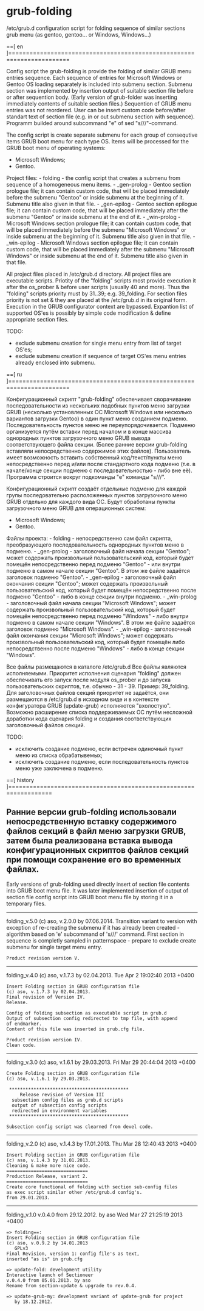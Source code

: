 grub-folding
============

/etc/grub.d configuration script for folding sequence of similar sections grub menu (as gentoo, gentoo... or Windows, Windows...)

==[ en ]=======================================================================

Config script the grub-folding is provide the folding of similar GRUB menu entries sequence.
Each sequence of entries for Microsoft Windows or Gentoo OS loading separately
is included into submenu section.
Submenu section was implemented by insertion output of suitable section file
before or after sequention body. (Early version of grub-folder was inserting
immediately contents of suitable section files.)
Sequention of GRUB menu entries was not reordered.
User can be insert custom code before/after standart text of section file
(e.g. in or out submenu section with sequence).
Programm builded around subcommand "e" of sed "s///"-command.

The config script is create separate submenu for each group of consequtive
items GRUB boot menu for each type OS.
Items will be processed for the GRUB boot menu of operating systems:
 - Microsoft Windows;
 - Gentoo.

Project files:
    - folding - the config script that creates a submenu from sequence of a homogeneous
                  menu items.
    - _gen-prolog  - Gentoo section prologue file; it can contain custom code,
		      that will be placed immediately before the submenu "Gentoo"
		      or inside submenu at the beginning of it.
		      Submenu title also given in that file.
    - _gen-epilog  - Gentoo section epilogue file; it can contain custom code,
		      that will be placed immediately after the submenu "Gentoo"
		      or inside submenu at the end of it.
    - _win-prolog  - Microsoft Windows section prologue file; it can contain custom code,
		      that will be placed immediately before the submenu "Microsoft Windows"
		      or inside submenu at the beginning of it.
		      Submenu title also given in that file.
    - _win-epilog  - Microsoft Windows section epilogue file; it can contain custom code,
		      that will be placed immediately after the submenu "Microsoft Windows"
		      or inside submenu at the end of it.
		      Submenu title also given in that file.

All project files placed in /etc/grub.d directory.
All project files are executable scripts.
Priotity of the "folding" scripts most provide execution it after the os_prober
 & before user scripts (usually 40 and more).
Thus the "folding" scripts priority must by 31..39; e.g. 39_folding.
For section files priority is not set & they are placed at the /etc/grub.d
in its original form. Execution in the GRUB configurator context are bypassed.
Expantion list of supported OS'es is possibly by simple code modification &
define appropriate section files.

TODO:
- exclude submenu creation for single menu entry from list of target OS'es;
- exclude submenu creation if sequence of target OS'es menu entries already
  enclosed into submenu.

==[ ru ]=======================================================================

Конфигурационный скрипт "grub-folding" обеспечивает сворачивание последовательности
из нескольких подобных пунктов меню загрузки GRUB (несколько установленных ОС
Microsoft Windows или несколько вариантов загрузки Gentoo) в один пункт меню
созданием подменю.
Последовательность пунктов меню не переупорядочивается.
Подменю организуется путём вставки перед началом и в конце массива однородных пунктов
загрузочного меню GRUB вывода соответствующего файла секции.
(Более ранние версии grub-folding вставляли непосредственно содержимое этих файлов).
Пользователь имеет возможность вставить собственный код/текст/пункты меню
непосредственно перед и/или после стандартного кода подменю (т.е. в начале/конце
секции подменю с последовательностью - либо вне её).
Программа строится вокруг подкоманды "e" команды "s///". 

Конфигурационный скрипт создаёт отдельные подменю для каждой групы последовательно
расположенных пунктов загрузочного меню GRUB отдельно для каждого вида ОС.
Будут обработаны пункты загрузочного меню GRUB для операционных систем: 
 - Microsoft Windows;
 - Gentoo.

Файлы проекта:
    - folding - непосредственно сам файл скрипта, преобразующего последовательность
                однородных пунктов меню в подменю.
    - _gen-prolog  - заголовочный файл начала секции "Gentoo"; может содержать
                     произвольный пользовательский код, который будет помещён
		     непосредственно перед подменю "Gentoo" - или внутри подменю
		     в самом начале секции "Gentoo".
		     В этом же файле задаётся заголовок подменю "Gentoo".
    - _gen-epilog  - заголовочный файл окончания секции "Gentoo"; может содержать
                     произвольный пользовательский код, который будет помещён
		     непосредственно после подменю "Gentoo" - либо в конце секции
		     внутри подменю.
    - _win-prolog  - заголовочный файл начала секции "Microsoft Windows"; может
                     содержать произвольный пользовательский код, который будет
		     помещён непосредственно перед подменю "Windows" - либо внутри подменю
		     в самом начале секции "Windows".
		     В этом же файле задаётся заголовок подменю "Microsoft Windows".
    - _win-epilog  - заголовочный файл окончания секции "Microsoft Windows"; может
                     содержать произвольный пользовательский код, который будет
		     помещён либо непосредственно после подменю "Windows" - либо
		     в конце секции "Windows".

Все файлы размещаются в каталоге /etc/grub.d
Все файлы являются исполняемыми.
Приоритет исполнения сценария "folding" должен обеспечивать его запуск
после модуля os_prober и до запуска пользовательских скриптов,
т.е. обычно - 31 - 39. Пример: 39_folding.
Для заголовочных файлов секций приоритет не задаётся, они размещаются в
/etc/grub.d в исходном виде и в контексте конфигуратора GRUB (update-grub)
исполняются "вхолостую".
Возможно расширение списка поддерживаемых ОС путём несложной доработки кода
сценария folding и создания соответствующих заголовочный файлов секций.

TODO:
- исключить создание подменю, если встречен одиночный пункт меню из списка обрабатывемых;
- исключить создание подменю, если последовательность пунктов меню уже заключена в подменю.

==[ history ]==================================================================

Ранние версии grub-folding использовали непосредственную вставку содержимого файлов секций
в файл меню загрузки GRUB, затем была реализована вставка вывода конфигурационных
скриптов файлов секций при помощи сохранение его во временных файлах.
------------------------------------
Early versions of grub-folding used directly insert of section file contents into
GRUB boot menu file. It was later implemented insertion of output of section file
config script into GRUB boot menu file by storing it in a temporary files.

-------------------------------------------------------------------------------
folding_v.5.0
(c) aso, v.2.0.0 by 07.06.2014.
Transition variant to version with exception of re-creating the submenu if it
has already been created - algorithm based on 'e' subcommand of 's///' command.
First section in sequence is completly sampled in patternspace - prepare to exclude
create submenu for single target menu entry.

    Product revision version V.

-------------------------------------------------------------------------------
folding_v.4.0
(c) aso, v.1.7.3 by 02.04.2013.	
Tue Apr 2 19:02:40 2013 +0400

    Insert Folding section in GRUB configuration file
    (c) aso, v.1.7.3 by 02.04.2013.
    Final revision of Version IV.
    Release.

    Config of folding subsection as executable script in grub.d
    Output of subsection config redirected to tmp file, with append
    of endmarker.
    Content of this file was inserted in grub.cfg file.

    Product revision version IV.
    Clean code.

-------------------------------------------------------------------------------
folding_v.3.0
(c) aso, v.1.6.1 by 29.03.2013.
Fri Mar 29 20:44:04 2013 +0400

    Create Folding section in GRUB configuration file
    (c) aso, v.1.6.1 by 29.03.2013.

     ********************************************
         Release revision of Version III
      subsection config files as grub.d scripts
      output of subsection config scripts
      redirected in environment variables
     ********************************************

    Subsection config script was clearned from devel code.

-------------------------------------------------------------------------------
folding_v.2.0
(c) aso, v.1.4.3 by 17.01.2013.
Thu Mar 28 12:40:43 2013 +0400

    Insert Folding section in GRUB configuration file
    (c) aso, v.1.4.3 by 31.01.2013.
    Cleaning & make more nice code.
    ==============================
    Production Release, variant 2.
    ==============================
    Create core functional of folding with section sub-config files
    as exec script similar other /etc/grub.d config's.
    from 29.01.2013.

-------------------------------------------------------------------------------
folding_v.1.0
v.0.4.0 from 29.12.2012. by aso
Wed Mar 27 21:25:19 2013 +0400

    => folding==:
    Insert Folding section in GRUB configuration file
    (c) aso, v.0.9.2 by 14.01.2013
       GPLv3
    Final Revision, version 1: config file's as text,
    inserted "as is" in grub.cfg

    => update-fold: development utility
    Interactive launch of Sectioneer
    v.0.4.0 from 05.01.2013. by aso
    Rename from section-update & upgrade to rev.0.4.

    => update-grub-my: development variant of update-grub for project
       by 18.12.2012.
